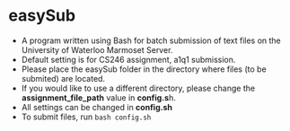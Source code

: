 # easySub
* A program written using Bash for batch submission of text files on the University of Waterloo Marmoset Server.
* Default setting is for CS246 assignment, a1q1 submission.
* Please place the easySub folder in the directory where files (to be submited) are located.
* If you would like to use a different directory, please change the **assignment_file_path** value in **config.s**h.
* All settings can be changed in **config.sh**
* To submit files, run ```bash config.sh```
